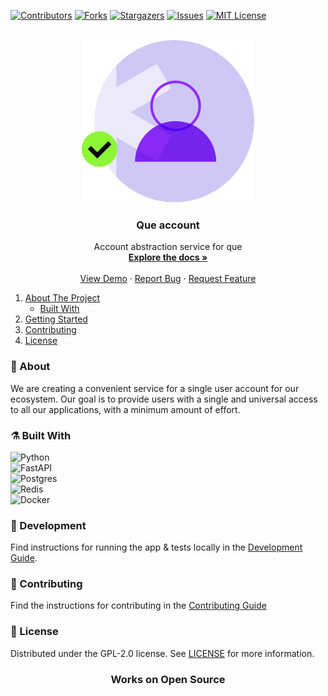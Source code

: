 [![Contributors][contributors-shield]][contributors-url]
[![Forks][forks-shield]][forks-url]
[![Stargazers][stars-shield]][stars-url]
[![Issues][issues-shield]][issues-url]
[![MIT License][license-shield]][license-url]

<!-- PROJECT LOGO -->

<br />
<div align="center">
  <a href="https://github.com/QueGroup">
    <img src="images/logo.svg" alt="logo">
  </a>

<h3 align="center">Que account</h3>

<p align="center">
    Account abstraction service for que
    <br />
    <a href="https://github.com/QueGroup/que-account/tree/main/docs"><strong>Explore the docs »</strong></a>
    <br />
    <br />
    <a href="https://github.com/QueGroup/que-account">View Demo</a>
    ·
    <a href="https://github.com/QueGroup/que-account/issues">Report Bug</a>
    ·
    <a href="https://github.com/QueGroup/que-account/issues">Request Feature</a>
  </p>
</div>

<!-- TABLE OF CONTENTS -->

<!-- FIXME: Update name of topics and update  -->

1. [About The Project](#about-the-project)
   - [Built With](#built-with)
2. [Getting Started](#Development)
3. [Contributing](#contributing)
4. [License](#license)

<!-- ABOUT THE PROJECT -->

### 🧐 About

We are creating a convenient service for a single user account for our ecosystem. Our goal is to provide users with a
single and universal access to all our applications, with a minimum amount of effort.

### ⚗️ Built With

![Python](https://img.shields.io/badge/python-3670A0?style=for-the-badge&logo=python&logoColor=ffdd54)\
![FastAPI](https://img.shields.io/badge/FastAPI-005571?style=for-the-badge&logo=fastapi)\
![Postgres](https://img.shields.io/badge/postgres-%23316192.svg?style=for-the-badge&logo=postgresql&logoColor=white)\
![Redis](https://img.shields.io/badge/redis-%23DD0031.svg?style=for-the-badge&logo=redis&logoColor=white)\
![Docker](https://img.shields.io/badge/docker-%230db7ed.svg?style=for-the-badge&logo=docker&logoColor=white)

<!-- GETTING STARTED -->

### 🔨 Development

Find instructions for running the app & tests locally in the [Development Guide](docs).

<!-- CONTRIBUTING -->

### 👥 Contributing

Find the instructions for contributing in the [Contributing Guide](CONTRIBUTING.md)

<!-- LICENSE -->

### 📄 License

Distributed under the GPL-2.0 license. See [LICENSE](LICENSE) for more information.

<h3 align="center">Works on Open Source</h3>

[contributors-shield]: https://img.shields.io/github/contributors/QueGroup/que-account.svg?style=for-the-badge
[contributors-url]: https://github.com/QueGroup/que-account/graphs/contributors
[forks-shield]: https://img.shields.io/github/forks/QueGroup/que-account.svg?style=for-the-badge
[forks-url]: https://github.com/QueGroup/que-account/network/members
[issues-shield]: https://img.shields.io/github/issues/QueGroup/que-account.svg?style=for-the-badge
[issues-url]: https://github.com/QueGroup/que-account/issues
[license-shield]: https://img.shields.io/github/license/QueGroup/que-account.svg?style=for-the-badge
[license-url]: https://github.com/QueGroup/que-account/blob/master/LICENSE
[stars-shield]: https://img.shields.io/github/stars/QueGroup/que-account.svg?style=for-the-badge
[stars-url]: https://github.com/QueGroup/que-account/stargazers
